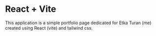 # React + Vite

This application is a simple portfolio page dedicated for Etka Turan (me) created using React (vite) and tailwind css. 
